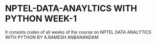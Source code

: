 # NPTEL-DATA-ANAYLTICS WITH PYTHON WEEK-1
It consists codes of all weeks of the course on NPTEL DATA ANALYTICS WITH PYTHON BY A.RAMESH ANBANANDAM
